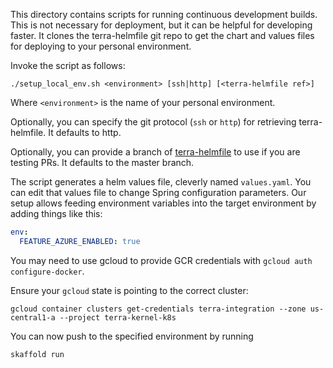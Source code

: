 This directory contains scripts for running continuous development builds. This
is not necessary for deployment, but it can be helpful for developing faster.
It clones the terra-helmfile git repo to get the chart and values files for deploying to
your personal environment.

Invoke the script as follows:
```
./setup_local_env.sh <environment> [ssh|http] [<terra-helmfile ref>] 
```

Where `<environment>` is the name of your personal environment.

Optionally, you can specify the git protocol (`ssh` or `http`) for retrieving terra-helmfile. It
defaults to http.

Optionally, you can provide a branch of [terra-helmfile](https://github.com/broadinstitute/terra-helmfile)
to use if you are testing PRs. It defaults to the master branch. 

The script generates a helm values file, cleverly named `values.yaml`. You can edit that
values file to change Spring configuration parameters. Our setup allows feeding environment
variables into the target environment by adding things like this:
```yaml
env:
  FEATURE_AZURE_ENABLED: true
```

You may need to use gcloud to provide GCR credentials with `gcloud auth configure-docker`.

Ensure your `gcloud` state is pointing to the correct cluster:
```
gcloud container clusters get-credentials terra-integration --zone us-central1-a --project terra-kernel-k8s
```

You can now push to the specified environment by running
```
skaffold run
```




